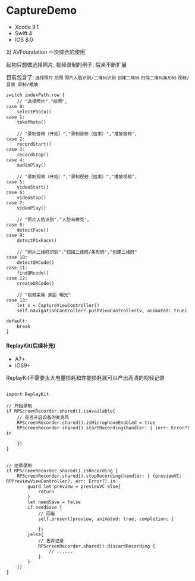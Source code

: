 # CaptureDemo

+ Xcode	9.1
+ Swift	4
+ IOS	8.0



对 AVFoundation 一次综合的使用

起初只想做选择照片, 视频录制的例子, 后来不断扩展

目前包含了: `选择照片` `拍照` `照片人脸识别/二维码识别` `创建二维码` `扫描二维码条形码` `视频/音频 录制/播放`

```
switch indexPath.row {
    // "选择照片","拍照",
case 0:
    selectPhoto()
case 1:
    takePhoto()
    
    // "录制音频（开始）","录制音频（结束）","播放音频",
case 2:
    recordStart()
case 3:
    recordStop()
case 4:
    audioPlay()
    
    // "录制视频（开始）","录制视频（结束）","播放视频",
case 5:
    videoStart()
case 6:
    videoStop()
case 7:
    videoPlay()
    
    // "照片人脸识别","人脸马赛克",
case 8:
    detectFace()
case 9:
    detectPixFace()
    
    // "照片二维码识别","扫描二维码/条形码","创建二维码"
case 10:
    detectQRCode()
case 11:
    findQRcode()
case 12:
    createQRCode()
    
    // "视频采集 焦距 曝光"
case 13:
    let v = CaptureViewController()
    self.navigationController?.pushViewController(v, animated: true)
    
default:
    break
}
```



#### ReplayKit(后续补充)

+ A7+
+ IOS9+

ReplayKit不需要太大电量损耗和性能损耗就可以产出高清的视频记录

```

import ReplayKit

// 开始录制
if RPScreenRecorder.shared().isAvailable{
    // 是否开启设备的麦克风
    RPScreenRecorder.shared().isMicrophoneEnabled = true
    RPScreenRecorder.shared().startRecording(handler: { (err: Error?) in
        
    })
}


// 结束录制
if RPScreenRecorder.shared().isRecording {
    RPScreenRecorder.shared().stopRecording(handler: { (previewVC: RPPreviewViewController?, err: Error?) in
        guard let preview = previewVC else{
            return
        }
        let needSave = false
        if needSave {
            // 回看
            self.present(preview, animated: true, completion: {
                
            })
        }else{
            // 丢弃记录
            RPScreenRecorder.shared().discardRecording {
                // ......
            }
        }
    })
}
```
